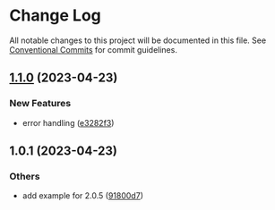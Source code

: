 # Change Log

All notable changes to this project will be documented in this file.
See [Conventional Commits](https://conventionalcommits.org) for commit guidelines.

## [1.1.0](https://github.com/do4ng/prext/compare/params@1.0.1...params@1.1.0) (2023-04-23)


### New Features

* error handling ([e3282f3](https://github.com/do4ng/prext/commit/e3282f31f9128d56f2ba4b4335f9ed2bcccb74dd))



## 1.0.1 (2023-04-23)


### Others

* add example for 2.0.5 ([91800d7](https://github.com/do4ng/prext/commit/91800d7bf23aad4f4dfb0411ff8f599d952edd37))
